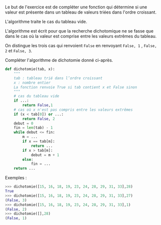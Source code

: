 Le but de l'exercice est de compléter une fonction qui détermine si une valeur est présente
dans un tableau de valeurs triées dans l'ordre croissant.

L'algorithme traite le cas du tableau vide.

L'algorithme est écrit pour que la recherche dichotomique ne se fasse que dans le cas où
la valeur est comprise entre les valeurs extrêmes du tableau.

On distingue les trois cas qui renvoient `False` en renvoyant `False, 1` , `False, 2` et
`False, 3`.

Compléter l'algorithme de dichotomie donné ci-après.

```python linenums='1'
def dichotomie(tab, x):
    """
    tab : tableau trié dans l’ordre croissant
    x : nombre entier
    La fonction renvoie True si tab contient x et False sinon
    """
    # cas du tableau vide
    if ...:
        return False,1
    # cas où x n'est pas compris entre les valeurs extrêmes
    if (x < tab[0]) or ...:
        return False, 2
    debut = 0
    fin = len(tab) - 1
    while debut <= fin:
        m = ...
        if x == tab[m]:
            return ...
        if x > tab[m]:
            debut = m + 1
        else:
            fin = ...
    return ...
```

Exemples :

```python
>>> dichotomie([15, 16, 18, 19, 23, 24, 28, 29, 31, 33],28)
True
>>> dichotomie([15, 16, 18, 19, 23, 24, 28, 29, 31, 33],27)
(False, 3)
>>> dichotomie([15, 16, 18, 19, 23, 24, 28, 29, 31, 33],1)
(False, 2)
>>> dichotomie([],28)
(False, 1)
```
